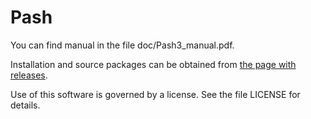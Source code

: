 # Pash

You can find manual in the file doc/Pash3_manual.pdf.

Installation and source packages can be obtained from [the page with releases](https://github.com/BRL-BCM/pash/releases).

Use of this software is governed by a license.  See the file LICENSE for details.
